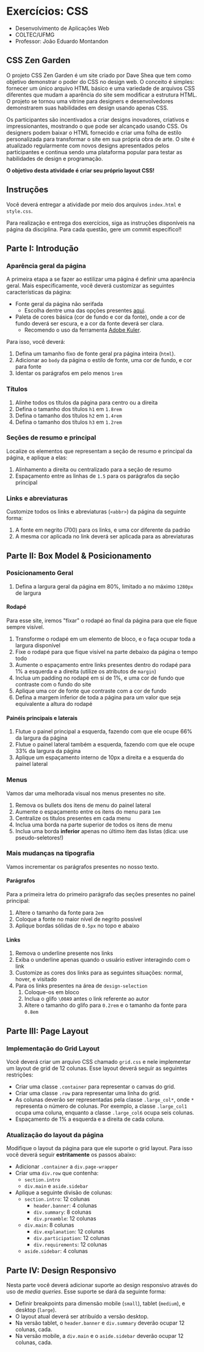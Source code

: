 # Exercícios: CSS

* Desenvolvimento de Aplicações Web
* COLTEC/UFMG
* Professor: João Eduardo Montandon


## CSS Zen Garden

O projeto CSS Zen Garden é um site criado por Dave Shea que tem como objetivo demonstrar o poder do CSS no design web.
O conceito é simples: fornecer um único arquivo HTML básico e uma variedade de arquivos CSS diferentes que mudam a aparência do site sem modificar a estrutura HTML.
O projeto se tornou uma vitrine para designers e desenvolvedores demonstrarem suas habilidades em design usando apenas CSS.

Os participantes são incentivados a criar designs inovadores, criativos e impressionantes, mostrando o que pode ser alcançado usando CSS.
Os designers podem baixar o HTML fornecido e criar uma folha de estilo personalizada para transformar o site em sua própria obra de arte.
O site é atualizado regularmente com novos designs apresentados pelos participantes e continua sendo uma plataforma popular para testar as habilidades de design e programação.

**O objetivo desta atividade é criar seu próprio layout CSS!**

## Instruções

Você deverá entregar a atividade por meio dos arquivos `index.html` e `style.css`.

Para realização e entrega dos exercícios, siga as instruções disponíveis na página da disciplina.
Para cada questão, gere um commit específico!!

## Parte I: Introdução

### Aparência geral da página

A primeira etapa a se fazer ao estilizar uma página é definir uma aparência geral.
Mais especificamente, você deverá customizar as seguintes características da página:

* Fonte geral da página não serifada
  * Escolha dentre uma das opções presentes [aqui](https://www.w3schools.com/cssref/css_websafe_fonts.asp).
* Paleta de cores básica (cor de fundo e cor da fonte), onde a cor de fundo deverá ser escura, e a cor da fonte deverá ser clara.
  * Recomendo o uso da ferramenta [Adobe Kuler](https://color.adobe.com).

Para isso, você deverá:

1. Defina um tamanho fixo de fonte geral pra página inteira (`html`).
2. Adicionar ao `body` da página o estilo de fonte, uma cor de fundo, e cor para fonte
3. Identar os parágrafos em pelo menos `1rem`

### Títulos

1. Alinhe todos os títulos da página para centro ou a direita
2. Defina o tamanho dos títulos `h1` em `1.8rem`
3. Defina o tamanho dos títulos `h2` em `1.4rem`
4. Defina o tamanho dos títulos `h3` em `1.2rem`


### Seções de resumo e principal

Localize os elementos que representam a seção de resumo e principal da página, e aplique a elas:

1. Alinhamento a direita ou centralizado para a seção de resumo
2. Espaçamento entre as linhas de `1.5` para os parágrafos da seção principal

### Links e abreviaturas

Customize todos os links e abreviaturas (`<abbr>`) da página da seguinte forma:

1. A fonte em negrito (700) para os links, e uma cor diferente da padrão
2. A mesma cor aplicada no link deverá ser aplicada para as abreviaturas


## Parte II: Box Model & Posicionamento


### Posicionamento Geral

1. Defina a largura geral da página em 80%, limitado a no máximo `1280px` de largura

#### Rodapé

Para esse site, iremos "fixar" o rodapé ao final da página para que ele fique sempre visível.

1. Transforme o rodapé em um elemento de bloco, e o faça ocupar toda a largura disponível
2. Fixe o rodapé para que fique visível na parte debaixo da página o tempo todo
3. Aumente o espaçamento entre links presentes dentro do rodapé para 1% a esquerda e a direita (utilize os atributos de `margin`)
4. Inclua um padding no rodapé em si de 1%, e uma cor de fundo que contraste com o fundo do site
5. Aplique uma cor de fonte que contraste com a cor de fundo
6. Defina a margem inferior de toda a página para um valor que seja equivalente a altura do rodapé


#### Painéis principais e laterais

1. Flutue o painel principal a esquerda, fazendo com que ele ocupe 66% da largura da página
2. Flutue o painel lateral também a esquerda, fazendo com que ele ocupe 33% da largura da página
3. Aplique um espaçamento interno de 10px a direita e a esquerda do painel lateral

### Menus

Vamos dar uma melhorada visual nos menus presentes no site.

1. Remova os bullets dos itens de menu do painel lateral
2. Aumente o espaçamento entre os itens do menu para `1em`
3. Centralize os títulos presentes em cada menu
4. Inclua uma borda na parte superior de todos os itens de menu
5. Inclua uma borda **inferior** apenas no último item das listas (dica: use pseudo-seletores!)

### Mais mudanças na tipografia

Vamos incrementar os parágrafos presentes no nosso texto.

#### Parágrafos

Para a primeira letra do primeiro parágrafo das seções presentes no painel principal:

1. Altere o tamanho da fonte para `2em`
2. Coloque a fonte no maior nível de negrito possível
3. Aplique bordas sólidas de `0.5px` no topo e abaixo

#### Links

1. Remova o underline presente nos links
2. Exiba o underline apenas quando o usuário estiver interagindo com o link
3. Customize as cores dos links para as seguintes situações: normal, hover, e visitado
4. Para os links presentes na área de `design-selection`
   1. Coloque-os em bloco
   2. Inclua o glifo `\00A9` antes o link referente ao autor
   3. Altere o tamanho do glifo para `0.2rem` e o tamanho da fonte para `0.8em`

## Parte III: Page Layout


### Implementação do Grid Layout

Você deverá criar um arquivo CSS chamado `grid.css` e nele implementar um layout de grid de 12 colunas.
Esse layout deverá seguir as seguintes restrições:

* Criar uma classe `.container` para representar o canvas do grid.
* Criar uma classe `.row` para representar uma linha do grid.
* As colunas deverão ser representadas pela classe `.large_col*`, onde `*` representa o número de colunas. Por exemplo, a classe `.large_col1` ocupa uma coluna, enquanto a classe `.large_col6` ocupa seis colunas.
* Espaçamento de 1% a esquerda e a direita de cada coluna.


### Atualização do layout da página

Modifique o layout da página para que ele suporte o grid layout. Para isso você deverá seguir **estritamente** os passos abaixo:

* Adicionar `.container` a `div.page-wrapper`
* Criar uma `div.row` que contenha:
  * `section.intro`
  * `div.main` e `aside.sidebar`
* Aplique a seguinte divisão de colunas:
  * `section.intro`: 12 colunas
    * `header.banner`: 4 colunas
    * `div.summary`: 8 colunas
    * `div.preamble`: 12 colunas
  * `div.main`: 8 colunas
    * `div.explanation`: 12 colunas
    * `div.participation`: 12 colunas
    * `div.requirements`: 12 colunas
  * `aside.sidebar`: 4 colunas

## Parte IV: Design Responsivo

Nesta parte você deverá adicionar suporte ao design responsivo através do uso de *media queries*.
Esse suporte se dará da seguinte forma:

* Definir breakpoints para dimensão mobile (`small`), tablet (`medium`), e desktop (`large`).
* O layout atual deverá ser atribuído a versão desktop.
* Na versão tablet, o `header.banner` e `div.summary` deverão ocupar 12 colunas, cada.
* Na versão mobile, a  `div.main` e o `aside.sidebar` deverão ocupar 12 colunas, cada.